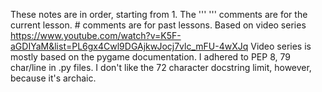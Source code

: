 These notes are in order, starting from 1.
The ''' ''' comments are for the current lesson. # comments are for past lessons.
Based on video series https://www.youtube.com/watch?v=K5F-aGDIYaM&list=PL6gx4Cwl9DGAjkwJocj7vlc_mFU-4wXJq
Video series is mostly based on the pygame documentation.
I adhered to PEP 8, 79 char/line in .py files. I don't like the 72 character docstring limit, however, because it's archaic.